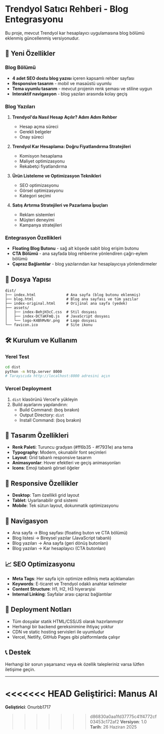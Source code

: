 # Trendyol Satıcı Rehberi - Blog Entegrasyonu

Bu proje, mevcut Trendyol kar hesaplayıcı uygulamasına blog bölümü eklenmiş güncellenmiş versiyonudur.

## 🚀 Yeni Özellikler

### Blog Bölümü
- **4 adet SEO dostu blog yazısı** içeren kapsamlı rehber sayfası
- **Responsive tasarım** - mobil ve masaüstü uyumlu
- **Tema uyumlu tasarım** - mevcut projenin renk şeması ve stiline uygun
- **Interaktif navigasyon** - blog yazıları arasında kolay geçiş

### Blog Yazıları
1. **Trendyol'da Nasıl Hesap Açılır? Adım Adım Rehber**
   - Hesap açma süreci
   - Gerekli belgeler
   - Onay süreci

2. **Trendyol Kar Hesaplama: Doğru Fiyatlandırma Stratejileri**
   - Komisyon hesaplama
   - Maliyet optimizasyonu
   - Rekabetçi fiyatlandırma

3. **Ürün Listeleme ve Optimizasyon Teknikleri**
   - SEO optimizasyonu
   - Görsel optimizasyonu
   - Kategori seçimi

4. **Satış Artırma Stratejileri ve Pazarlama İpuçları**
   - Reklam sistemleri
   - Müşteri deneyimi
   - Kampanya stratejileri

### Entegrasyon Özellikleri
- **Floating Blog Butonu** - sağ alt köşede sabit blog erişim butonu
- **CTA Bölümü** - ana sayfada blog rehberine yönlendiren çağrı-eylem bölümü
- **Çapraz Bağlantılar** - blog yazılarından kar hesaplayıcıya yönlendirmeler

## 📁 Dosya Yapısı

```
dist/
├── index.html              # Ana sayfa (blog butonu eklenmiş)
├── blog.html               # Blog ana sayfası ve tüm yazılar
├── index-original.html     # Orijinal ana sayfa (yedek)
├── assets/
│   ├── index-BehjH3cC.css  # Stil dosyası
│   ├── index-DCTaKFmQ.js   # JavaScript dosyası
│   └── logo-K4BhMvNr.png   # Logo dosyası
└── favicon.ico             # Site ikonu
```

## 🛠️ Kurulum ve Kullanım

### Yerel Test
```bash
cd dist
python -m http.server 8000
# Tarayıcıda http://localhost:8000 adresini açın
```

### Vercel Deployment
1. `dist` klasörünü Vercel'e yükleyin
2. Build ayarlarını yapılandırın:
   - Build Command: (boş bırakın)
   - Output Directory: `dist`
   - Install Command: (boş bırakın)

## 🎨 Tasarım Özellikleri

- **Renk Paleti**: Turuncu gradyan (#ff6b35 - #f7931e) ana tema
- **Typography**: Modern, okunabilir font seçimleri
- **Layout**: Grid tabanlı responsive tasarım
- **Animasyonlar**: Hover efektleri ve geçiş animasyonları
- **Icons**: Emoji tabanlı görsel öğeler

## 📱 Responsive Özellikler

- **Desktop**: Tam özellikli grid layout
- **Tablet**: Uyarlanabilir grid sistemi
- **Mobile**: Tek sütun layout, dokunmatik optimizasyonu

## 🔗 Navigasyon

- Ana sayfa → Blog sayfası (floating buton ve CTA bölümü)
- Blog listesi → Bireysel yazılar (JavaScript tabanlı)
- Blog yazıları → Ana sayfa (geri dönüş butonları)
- Blog yazıları → Kar hesaplayıcı (CTA butonları)

## 📈 SEO Optimizasyonu

- **Meta Tags**: Her sayfa için optimize edilmiş meta açıklamaları
- **Keywords**: E-ticaret ve Trendyol odaklı anahtar kelimeler
- **Content Structure**: H1, H2, H3 hiyerarşisi
- **Internal Linking**: Sayfalar arası çapraz bağlantılar

## 🚀 Deployment Notları

- Tüm dosyalar statik HTML/CSS/JS olarak hazırlanmıştır
- Herhangi bir backend gereksinimine ihtiyaç yoktur
- CDN ve static hosting servisleri ile uyumludur
- Vercel, Netlify, GitHub Pages gibi platformlarda çalışır

## 📞 Destek

Herhangi bir sorun yaşarsanız veya ek özellik talepleriniz varsa lütfen iletişime geçin.

---

<<<<<<< HEAD
**Geliştirici**: Manus AI  
=======
**Geliştirici**: Onurbb1717  
>>>>>>> d86830a0aa1fd37775c41f4772cf03453c172af2
**Versiyon**: 1.0  
**Tarih**: 26 Haziran 2025

